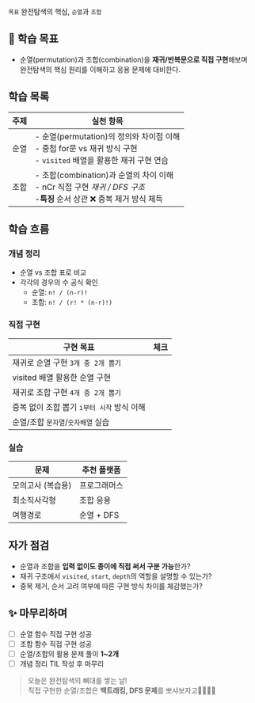 `목표` 완전탐색의 핵심, `순열`과 `조합`

## 📌 학습 목표

- 순열(permutation)과 조합(combination)을 **재귀/반복문으로 직접 구현**해보며  
  완전탐색의 핵심 원리를 이해하고 응용 문제에 대비한다.

## 학습 목록
| 주제  | 실천 항목                                                                                    |
| --- | ---------------------------------------------------------------------------------------- |
| 순열  | - 순열(permutation)의 정의와 차이점 이해<br>- 중첩 for문 vs 재귀 방식 구현<br>- `visited` 배열을 활용한 재귀 구현 연습   |
| 조합  | - 조합(combination)과 순열의 차이 이해<br>- nCr 직접 구현 *재귀 / DFS 구조*<br>-**특징** 순서 상관 ❌ 중복 제거 방식 체득 |

## 학습 흐름

### 개념 정리

- 순열 vs 조합 표로 비교
- 각각의 경우의 수 공식 확인  
  - 순열: `n! / (n-r)!`  
  - 조합: `n! / (r! * (n-r)!)`

### 직접 구현

| 구현 목표                      | 체크  |
| -------------------------- | --- |
| 재귀로 순열 구현 `3개 중 2개 뽑기`     |     |
| visited 배열 활용한 순열 구현       |     |
| 재귀로 조합 구현 `4개 중 2개 뽑기`     |     |
| 중복 없이 조합 뽑기 `i부터 시작` 방식 이해 |     |
| 순열/조합 `문자열`/`숫자배열` 실습      |     |

### 실습

| 문제         | 추천 플랫폼          |
| ---------- | --------------- |
| 모의고사 (복습용) | 프로그래머스          |
| 최소직사각형     | 조합 응용           |
| 여행경로       | 순열 + DFS        |

## 자가 점검

- 순열과 조합을 **입력 없이도 종이에 직접 써서 구분 가능**한가?
- 재귀 구조에서 `visited`, `start`, `depth`의 역할을 설명할 수 있는가?
- 중복 제거, 순서 고려 여부에 따른 구현 방식 차이를 체감했는가?

## ✨ 마무리하며

- [ ] 순열 함수 직접 구현 성공  
- [ ] 조합 함수 직접 구현 성공  
- [ ] 순열/조합의 활용 문제 풀이 **1~2개** 
- [ ] 개념 정리 TIL 작성 후 마무리

> 오늘은 완전탐색의 뼈대를 쌓는 날!  
> 직접 구현한 순열/조합은 **백트래킹, DFS 문제**를 뽀샤보자고👊🏻👊🏻
